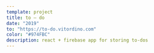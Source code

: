 ```yaml
---
template: project
title: to — do
date: "2019"
to: "https://to-do.vitordino.com"
color: "#974FBC"
description: react + firebase app for storing to-dos
---
```

